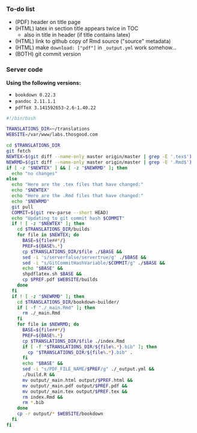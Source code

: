 ### To-do list

- (PDF) header on title page
- (HTML) latex in section title appears twice in TOC
  + also in title in header (if title contains latex)
- (HTML) link to github copy of Rmd source ("source" metadata)
- (HTML) make `download: ["pdf"]` in `_output.yml` work somehow...
- (BOTH) git commit version

### Server code

**Using the following versions:**
- `bookdown 0.22.3`
- `pandoc 2.11.1.1`
- `pdfTeX 3.141592653-2.6-1.40.22`

```bash
#!/bin/bash

TRANSLATIONS_DIR=~/translations
WEBSITE=/var/www/labs.thosgood.com

cd $TRANSLATIONS_DIR
git fetch
NEWTEX=$(git diff --name-only master origin/master | grep -E '.tex$')
NEWRMD=$(git diff --name-only master origin/master | grep -E '.Rmd$')
if [ -z "$NEWTEX" ] && [ -z "$NEWRMD" ]; then
  echo "no changes"
else
  echo "Here are the .tex files that have changed:"
  echo "$NEWTEX"
  echo "Here are the .Rmd files that have changed:"
  echo "$NEWRMD"
  git pull
  COMMIT=$(git rev-parse --short HEAD)
  echo "Updating to git commit hash $COMMIT"
  if ! [ -z "$NEWTEX" ]; then
    cd $TRANSLATIONS_DIR/builds
    for file in $NEWTEX; do
      BASE=${file##*/}
      PREF=${BASE%.*}
      cp $TRANSLATIONS_DIR/$file ./$BASE &&
      sed -i 's/serverfalse/servertrue/g' ./$BASE &&
      sed -i "s/GitCommitHashVariable/$COMMIT/g" ./$BASE &&
      echo "$BASE" &&
      shpdflatex.sh $BASE &&
      cp $PREF.pdf $WEBSITE/builds
    done
  fi
  if ! [ -z "$NEWRMD" ]; then
    cd $TRANSLATIONS_DIR/bookdown-builder/
    if [ -f "./_main.Rmd" ]; then
      rm ./_main.Rmd
    fi
    for file in $NEWRMD; do
      BASE=${file##*/}
      PREF=${BASE%.*}
      cp $TRANSLATIONS_DIR/$file ./index.Rmd
      if [ -f "$TRANSLATIONS_DIR/${file%.*}.bib" ]; then
        cp "$TRANSLATIONS_DIR/${file%.*}.bib" .
      fi
      echo "$BASE" &&
      sed -i "s/PDF_FILE_NAME/$PREF/g" ./_output.yml &&
      ./build.R &&
      mv output/_main.html output/$PREF.html &&
      mv output/_main.pdf output/$PREF.pdf &&
      mv output/_main.tex output/$PREF.tex &&
      rm index.Rmd &&
      rm *.bib
    done
    cp -r output/* $WEBSITE/bookdown
  fi
fi
```
